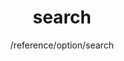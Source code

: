 ---
layout: reference_md
title: search
summary: 
sub: 文档(Options & API) DataTables中文网
since: DataTables 1.10
navcategory: option
keywords: search,option
author: /reference/option/search
---